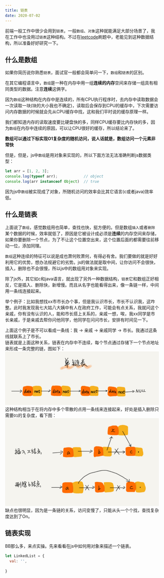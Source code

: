 ```yaml
---
title: 链表
date: 2020-07-02
---
```

前端一般工作中很少会用到`链表`，一般`数组`、`对象`这种就能满足大部分场景了，我在工作中也没用过`链表`这种结构。不过在[leetcode](../../leetcode)刷题中，老能见到这种数据结构，所以准备好好研究一下。

## 什么是数组
如果你简历说你熟悉`链表`，面试官一般都会简单问一下，`数组`和`链表`的区别。

在其它编程语言中，`数组`是一种在内存中用一组**连续的内存**空间来存储一组具有相同类型的数据。注意**连续**这俩字。

因为`数组`这种结构在内存中是连续的，所有CPU执行程序时，去内存中读取数据会一次读取一块(块的大小我也不确定)，读取后会保存到CPU的缓存中，下次需要访问内存数据的时候就会先从CPU缓存中找，这和我们平时说的缓存原理一样。

我们都知道内存的读取速度要比硬盘快的多，同样CPU缓存要比内存快的多，因为`数组`在内存中连续的原因，可以让CPU很好的缓存，所以结论来了。

**数组可以通过下标实现O1复杂度的随机访问，说人话就是，数组访问一个元素非常快**

但是，但是，js中`数组`是用对象来实现的，所以下面方法无法准确判断js数据类型：
```js
let arr = [1, 2, 3];
console.log(typeof arr);            // object
console.log(arr instanceof Object)  // true
```
因为js中`数组`被实现成了对象，所随机访问的效率会比其它语言(c或者java)效率低。

## 什么是链表
上面说了`数组`，感觉数组用也简单，查找也快，挺方便的。但是数组`插入`或者`删除`某个数据的时候，效率就低了，原因是它被设计成必须是**连续**的内存空间来存储，如果你要删除一个节点，为了不让这个位置空出来，这个位置后面的都需要往前移动一位，添加同理。

`数组`这种连续的特征可以说是成也萧何败萧何，有得必有舍。我们要做的就是好好利用它的优势，想办法规避它的劣势。js的做法就是取中间，让你访问不会很快，插入，删除也不会很慢，所以js中的数组用对象来实现。

除了js外，其它如c和java语言，就出现了另外一种数据结构，`链表`它和数组正好相反，它是插入、删除快，新增慢。而且从名字也能看得出来，像一条链一样，中间用一条线连接起来。

举个例子：比如我想找xx市市长办个事，但是我认识市长，市长不认识我，这咋整。此时我发现我七大姑八大姨中有人在政府工作，可能会有点关系，我就问这个亲戚，你有没有认识的人，能和市长搭上关系的，亲戚一想，唉，我xx同学是市长亲戚，于是亲戚去帮你问他同学，他同学在问问市长，安排有时间见一下。

上面这个例子是不可以看成一条线：我 -> 亲戚 -> 亲戚同学 -> 市长。我通过这条线就联系上了市长。<br/>
链表就是上面这种关系，链表在内存中不连续，每个节点通过存储下一个节点地址来形成一条完整的链，图如下：
![单链表](../images/ds/list1.jpg)
这种结构相当于在将内存中多个零散的点用一条线来连接起来，好处是插入删除只需要`O1`的复杂度，看下图：
![单链表插入](../images/ds/list2.jpg)
缺点也很明显，因为是一条链的关系，访问变慢了，只能从头一个个找，查找复杂度达到了On。

## 链表实现
BB那么多，来点实操。先来看看在js中如何用对象来描述一个链表。
```js
let LinkedList = {
  val: '',
  
}
```